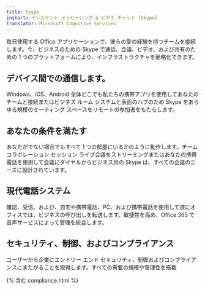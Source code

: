 ```yaml
---
title: Skype
inshort: インスタント メッセージング & ビデオ チャット [Skype]
translator: Microsoft Cognitive Services
---
```


毎日使用する Office アプリケーションで、彼らの愛の経験を持つチームを接続します。今、ビジネスのための Skype で通話、会議、ビデオ、および共有のための 1 つのプラットフォームにより、インフラストラクチャを簡略化できます。

## デバイス間での通信します。
Windows、iOS、Android 全体どこでも私たちの携帯アプリを使用してあなたのチームと接続またはビジネス ルーム システムと表面のハブのため Skype をあらゆる規模のミーティング スペースをリモートの参加者をもたらします。

## あなたの条件を満たす
あなたがでない場合でもすべて 1 つの部屋にいるかのように動作します。チーム コラボレーション セッション ライブ会議をストリーミングまたはあなたの携帯電話を使用して会議にダイヤルからビジネス用の Skype は、すべての会議のニーズに設計されています。

## 現代電話システム
確認、受信、および、自宅や携帯電話、PC、および携帯電話を使用して道にオフィスでは、ビジネスの呼び出しを転送します。敏捷性を高め、Office 365 で音声サービスによって管理を統合します。

## セキュリティ、制御、およびコンプライアンス
ユーザーから企業にエンドツー エンド セキュリティ、制御およびコンプライアンスにまたがることを取得します。すべての需要の規模や管理性を搭載

{% 含む compliance.html %}

